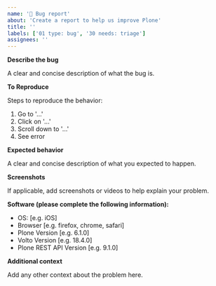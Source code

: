 ```yaml
---
name: '🐞 Bug report'
about: 'Create a report to help us improve Plone'
title: ''
labels: ['01 type: bug', '30 needs: triage']
assignees: ''
---
```


**Describe the bug**

A clear and concise description of what the bug is.

**To Reproduce**

Steps to reproduce the behavior:

1. Go to '...'
2. Click on '...'
3. Scroll down to '...'
4. See error

**Expected behavior**

A clear and concise description of what you expected to happen.

**Screenshots**

If applicable, add screenshots or videos to help explain your problem.

**Software (please complete the following information):**

- OS: [e.g. iOS]
- Browser [e.g. firefox, chrome, safari]
- Plone Version [e.g. 6.1.0]
- Volto Version [e.g. 18.4.0]
- Plone REST API Version [e.g. 9.1.0]

**Additional context**

Add any other context about the problem here.
